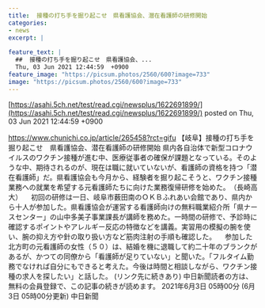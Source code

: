 ```yaml
---
title:  接種の打ち手を掘り起こせ　県看護協会、潜在看護師の研修開始  
categories:
- news
excerpt: |
  
feature_text: |
  ##  接種の打ち手を掘り起こせ　県看護協会、...
  Thu, 03 Jun 2021 12:44:59  +0900
feature_image: "https://picsum.photos/2560/600?image=733"
image: "https://picsum.photos/2560/600?image=733"
---
```


[https://asahi.5ch.net/test/read.cgi/newsplus/1622691899/](https://asahi.5ch.net/test/read.cgi/newsplus/1622691899/)
posted on Thu, 03 Jun 2021 12:44:59  +0900

<!--more-->

https://www.chunichi.co.jp/article/265458?rct=gifu 【岐阜】接種の打ち手を掘り起こせ　県看護協会、潜在看護師の研修開始 県内各自治体で新型コロナウイルスのワクチン接種が進む中、医療従事者の確保が課題となっている。そのような中、期待されるのが、現在は職に就いていないが、看護師の資格を持つ「潜在看護師」だ。県看護協会も今月から、経験者を掘り起こそうと、ワクチン接種業務への就業を希望する元看護師たちに向けた業務復帰研修を始めた。　（長崎高大） 　初回の研修は一日、岐阜市薮田南のＯＫＢふれあい会館であり、県内から十人が参加した。県看護協会が運営する看護師向けの無料職業紹介所「県ナースセンター」の山中多美子事業課長が講師を務めた。一時間の研修で、予診時に確認するポイントやアレルギー反応の特徴などを講義。実習用の模擬の腕を使い、腕の抑え方や針の取り扱い方など筋肉注射の手順も確認した。 　参加した北方町の元看護師の女性（５０）は、結婚を機に退職して約二十年のブランクがあるが、かつての同僚から「看護師が足りていない」と聞いた。「フルタイム勤務でなければ自分にもできると考えた。今後は時間と相談しながら、ワクチン接種の求人を探したい」と話した。 (リンク先に続きあり) 中日新聞読者の方は、無料の会員登録で、この記事の続きが読めます。 2021年6月3日 05時00分 (6月3日 05時00分更新) 中日新聞

